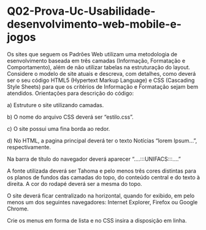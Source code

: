 # Q02-Prova-Uc-Usabilidade-desenvolvimento-web-mobile-e-jogos

Os sites que seguem os Padrões Web utilizam uma metodologia de esenvolvimento baseada em três camadas (Informação, Formatação e Comportamento), além de não utilizar tabelas na estruturação do layout. Considere o modelo de site atuais e descreva, com detalhes, como deverá ser o seu código HTML5 (Hypertext Markup Language) e CSS (Cascading Style Sheets) para que os critérios de Informação e Formatação sejam bem atendidos. Orientações para descrição do código:

a) Estruture o site utilizando camadas.

b) O nome do arquivo CSS deverá ser “estilo.css”.

c) O site possui uma fina borda ao redor.

d) No HTML, a pagina principal deverá ter o texto Notícias “lorem Ipsum...”, respectivamente.

Na barra de título do navegador deverá aparecer “....:::UNIFACS:::....”

A fonte utilizada deverá ser Tahoma e pelo menos três cores distintas para os planos de fundos das camadas do topo, do conteúdo central e do texto à direita. A cor do rodapé deverá ser a mesma do topo.

O site deverá ficar centralizado na horizontal, quando for exibido, em pelo menos um dos seguintes navegadores: Internet Explorer, Firefox ou Google Chrome.

Crie os menus em forma de lista e no CSS insira a disposição em linha.
